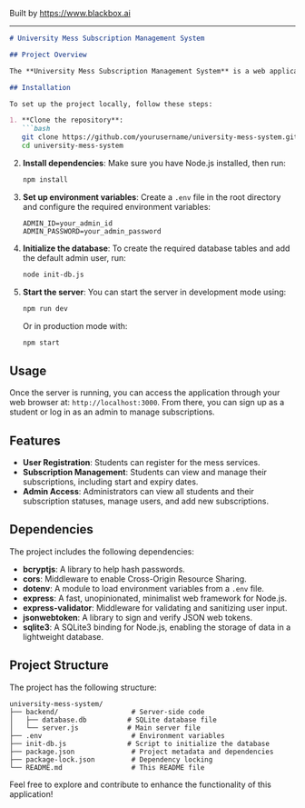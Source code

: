 
Built by https://www.blackbox.ai

---

```markdown
# University Mess Subscription Management System

## Project Overview

The **University Mess Subscription Management System** is a web application designed to facilitate the management and subscription of mess services for university students. This system allows students to sign up, manage their subscriptions, and offers administrators the ability to manage student information and subscription statuses effectively.

## Installation

To set up the project locally, follow these steps:

1. **Clone the repository**:
   ```bash
   git clone https://github.com/yourusername/university-mess-system.git
   cd university-mess-system
   ```

2. **Install dependencies**:
   Make sure you have Node.js installed, then run:
   ```bash
   npm install
   ```

3. **Set up environment variables**:
   Create a `.env` file in the root directory and configure the required environment variables:
   ```plaintext
   ADMIN_ID=your_admin_id
   ADMIN_PASSWORD=your_admin_password
   ```

4. **Initialize the database**:
   To create the required database tables and add the default admin user, run:
   ```bash
   node init-db.js
   ```

5. **Start the server**:
   You can start the server in development mode using:
   ```bash
   npm run dev
   ```
   Or in production mode with:
   ```bash
   npm start
   ```

## Usage

Once the server is running, you can access the application through your web browser at: `http://localhost:3000`. From there, you can sign up as a student or log in as an admin to manage subscriptions.

## Features

- **User Registration**: Students can register for the mess services.
- **Subscription Management**: Students can view and manage their subscriptions, including start and expiry dates.
- **Admin Access**: Administrators can view all students and their subscription statuses, manage users, and add new subscriptions.

## Dependencies

The project includes the following dependencies:

- **bcryptjs**: A library to help hash passwords.
- **cors**: Middleware to enable Cross-Origin Resource Sharing.
- **dotenv**: A module to load environment variables from a `.env` file.
- **express**: A fast, unopinionated, minimalist web framework for Node.js.
- **express-validator**: Middleware for validating and sanitizing user input.
- **jsonwebtoken**: A library to sign and verify JSON web tokens.
- **sqlite3**: A SQLite3 binding for Node.js, enabling the storage of data in a lightweight database.

## Project Structure

The project has the following structure:

```
university-mess-system/
├── backend/                  # Server-side code
│   ├── database.db          # SQLite database file
│   └── server.js            # Main server file
├── .env                      # Environment variables
├── init-db.js               # Script to initialize the database
├── package.json              # Project metadata and dependencies
├── package-lock.json         # Dependency locking
└── README.md                 # This README file
```

Feel free to explore and contribute to enhance the functionality of this application!
```